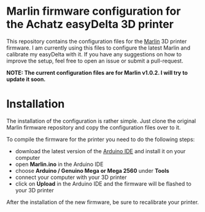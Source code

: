 # Marlin firmware configuration for the Achatz easyDelta 3D printer

This repository contains the configuration files for the [Marlin](https://github.com/MarlinFirmware/Marlin) 3D printer firmware. I am currently using this files to configure the latest Marlin and calibrate my easyDelta with it. If you have any suggestions on how to improve the setup, feel free to open an issue or submit a pull-request.

__NOTE: The current configuration files are for Marlin v1.0.2. I will try to update it soon.__

# Installation

The installation of the configuration is rather simple. Just clone the original Marlin firmware repository and copy the configuration files over to it.

To compile the firmware for the printer you need to do the following steps:

 * download the latest version of the [Arduino IDE](https://www.arduino.cc) and install it on your computer
 * open __Marlin.ino__ in the Arduino IDE
 * choose __Arduino / Genuino Mega or Mega 2560__ under __Tools__
 * connect your computer with your 3D printer
 * click on __Upload__ in the Arduino IDE and the firmware will be flashed to your 3D printer 

After the installation of the new firmware, be sure to recalibrate your printer.
